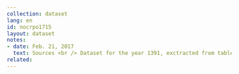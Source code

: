 ```yaml
---
collection: dataset
lang: en
id: nocrpo1715
layout: dataset
notes: 
- date: Feb. 21, 2017
  text: Sources <br /> Dataset for the year 1391, exctracted from table 11 on page 342, <a href='http&#58;//www.sabteahval.ir/Upload/Modules/Contents/asset99/salname91.pdf'> Demographics calendar of  National organisation for civil registration in year 1391.</a> <br /> Dataset for the year 1390, exctracted from table 11 on page 312, <a href='http&#58;//www.sabteahval.ir/Upload/Modules/Contents/asset99/salnameh1390.pdf'> Demographics calendar of  National organisation for civil registration in year 1390.</a> <br /> Dataset for the year 1389, exctracted from table 10 on page 260, <a href='http&#58;//www.sabteahval.ir/Upload/Modules/Contents/asset99/yearbok89.pdf'> Demographics calendar of National organisation for civil registration in year 1389.</a> <br /> Dataset for the year 1388, exctracted from table 15 on page 328, <a href='http&#58;//www.sabteahval.ir/Upload/Modules/Contents/asset99/f-yearbook1388.pdf'> Demographics calendar of National organisation for civil registration in year 1388.</a> <br /> Dataset for the year 1387, exctracted from table 15 on page 319, <a href='http&#58;//www.sabteahval.ir/Upload/Modules/Contents/asset99/1387.pdf'> Demographics calendar of National organisation for civil registration in year 1387.</a> <br /> Dataset for the year 1386, exctracted from table 15 on page 316, <a href='http&#58;//www.sabteahval.ir/Upload/Modules/Contents/asset99/f-yearbook1388.pdf'> Demographics calendar of National organisation for civil registration in year 1386.</a> <br /> Dataset for the year 1385, exctracted from table 15 on page 304, <a href='http&#58;//www.sabteahval.ir/Upload/Modules/Contents/asset99/1385.pdf'> Demographics calendar of National organisation for civil registration in year 1385.</a>
related:
---
```

